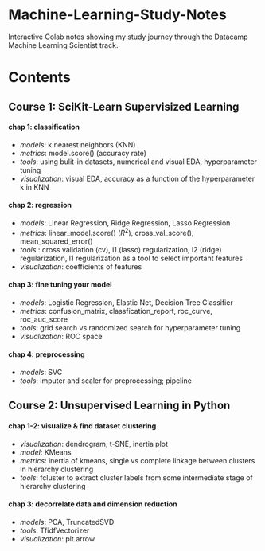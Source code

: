# Machine-Learning-Study-Notes
Interactive Colab notes showing my study journey through the Datacamp Machine Learning Scientist track.
# Contents
## Course 1: SciKit-Learn Supervisized Learning
#### chap 1: classification
- *models*: k nearest neighbors (KNN)
- *metrics*: model.score() (accuracy rate)
- *tools*: using bulit-in datasets, numerical and visual EDA, hyperparameter tuning 
- *visualization*: visual EDA, accuracy as a function of the hyperparameter k in KNN
#### chap 2: regression
- *models*: Linear Regression, Ridge Regression, Lasso Regression
- *metrics*: linear_model.score() ($R^2$), cross_val_score(), mean_squared_error()
- *tools* : cross validation (cv), l1 (lasso) regularization, l2 (ridge) regularization, l1 regularization as a tool to select important features
- *visualization*: coefficients of features 
#### chap 3: fine tuning your model
- *models*: Logistic Regression, Elastic Net, Decision Tree Classifier
- *metrics*: confusion_matrix, classfication_report, roc_curve, roc_auc_score
- *tools*: grid search vs randomized search for hyperparameter tuning
- *visualization*: ROC space
#### chap 4: preprocessing
- *models*: SVC 
- *tools*: imputer and scaler for preprocessing; pipeline 
## Course 2: Unsupervised Learning in Python
#### chap 1-2: visualize & find dataset clustering 
- *visualization*: dendrogram, t-SNE, inertia plot
- *model*: KMeans
- *metrics*: inertia of kmeans, single vs complete linkage between clusters in hierarchy clustering
- *tools*: fcluster to extract cluster labels from some intermediate stage of hierarchy clustering
#### chap 3: decorrelate data and dimension reduction 
- *models*: PCA, TruncatedSVD
- *tools*: TfidfVectorizer
- *visualization*: plt.arrow

